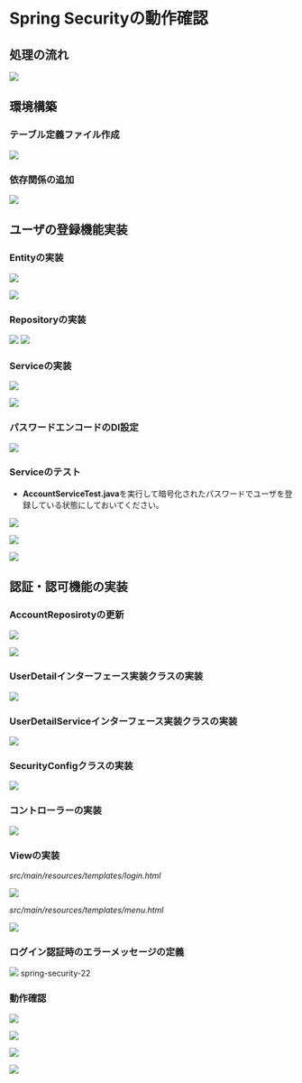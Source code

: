 # Spring Securityの動作確認

## 処理の流れ

![](img/spring-security-sequence.png)

## 環境構築

### テーブル定義ファイル作成

![](img/spring-security-01.png)

### 依存関係の追加

![](img/spring-security-02.png)

## ユーザの登録機能実装

### Entityの実装

![](img/spring-security-03.png)

![](img/spring-security-04.png)

### Repositoryの実装

![](img/spring-security-05.png)
![](img/spring-security-06.png)

### Serviceの実装

![](img/spring-security-07.png)

![](img/spring-security-08.png)

### パスワードエンコードのDI設定

![](img/spring-security-09.png)

### Serviceのテスト

- **AccountServiceTest.java**を実行して暗号化されたパスワードでユーザを登録している状態にしておいてください。

![](img/spring-security-10.png)

![](img/spring-security-11.png)

![](img/spring-security-12.png)


## 認証・認可機能の実装

### AccountReposirotyの更新

![](img/spring-security-13.png)

![](img/spring-security-14.png)

### UserDetailインターフェース実装クラスの実装

![](img/spring-security-15.png)

### UserDetailServiceインターフェース実装クラスの実装

![](img/spring-security-16.png)

### SecurityConfigクラスの実装

![](img/spring-security-17.png)

### コントローラーの実装

![](img/spring-security-18.png)

### Viewの実装

_src/main/resources/templates/login.html_

![](img/spring-security-19.png)

_src/main/resources/templates/menu.html_

![](img/spring-security-20.png)

### ログイン認証時のエラーメッセージの定義

![](img/spring-security-21.png)
spring-security-22

### 動作確認

![](img/spring-security-login.png)

![](img/spring-security-menu-admin.png)

![](img/spring-security-menu-user.png)

![](img/spring-security-menu-guest.png)
